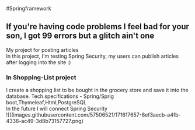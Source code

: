 #Springframework
<h2>If you're having code problems I feel bad for your son, I got 99 errors but a glitch ain't one </h2>
My project for posting articles
<br> In this project, I'm testing Spring Security, my users can publish articles after logging into the site :)
<br>
<h3>In Shopping-List project</h3>I create a shopping list to be bought in the grocery store and save it into the database.
Tech.specifications - Spring/Sprig boot,Thymeleaf,Html,PostgreSQL
<br> In the future I will connect Spring Security
<br>
![](images.githubusercontent.com/57506521/171617657-8ef3aecb-a4fb-4336-ac49-3d8b73157727.png)
